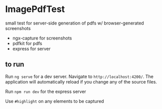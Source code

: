 # ImagePdfTest

small test for server-side generation of pdfs w/ browser-generated screenshots

- ngx-capture for screenshots
- pdfkit for pdfs
- express for server

## to run

Run `ng serve` for a dev server. Navigate to `http://localhost:4200/`. The application will automatically reload if you change any of the source files.

Run `npm run dev` for the express server

Use `#highlight` on any elements to be captured
